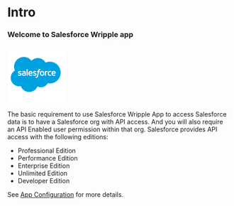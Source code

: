 # Intro

### Welcome to Salesforce Wripple app

![Salesforce](images/logo.png)

The basic requirement to use Salesforce Wripple App to access Salesforce data is to have a Salesforce org with API access. And you will also require an API Enabled user permission within that org. Salesforce provides API access with the following editions: 

- Professional Edition
- Performance Edition
- Enterprise Edition
- Unlimited Edition
- Developer Edition

See [App Configuration](02-application-config.md) for more details.
